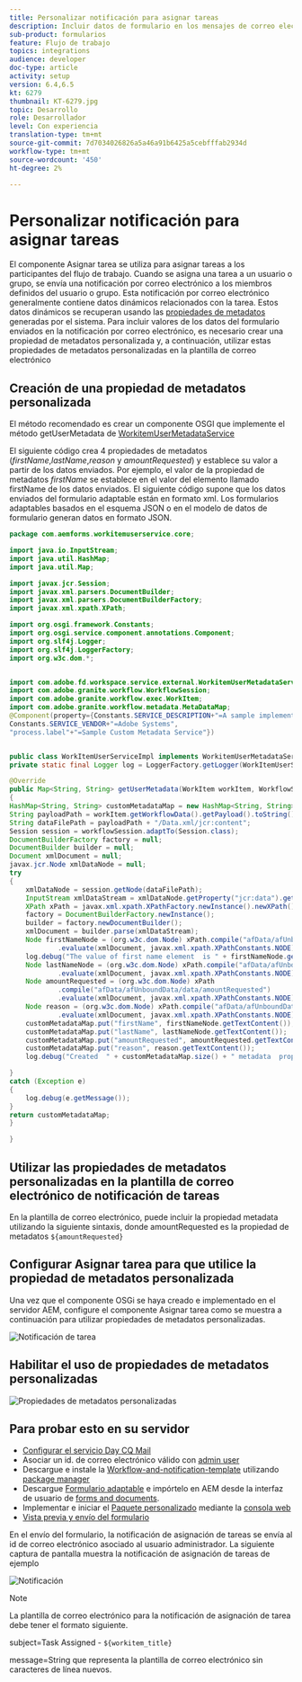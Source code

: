 ```yaml
---
title: Personalizar notificación para asignar tareas
description: Incluir datos de formulario en los mensajes de correo electrónico de notificación de tareas asignadas
sub-product: formularios
feature: Flujo de trabajo
topics: integrations
audience: developer
doc-type: article
activity: setup
version: 6.4,6.5
kt: 6279
thumbnail: KT-6279.jpg
topic: Desarrollo
role: Desarrollador
level: Con experiencia
translation-type: tm+mt
source-git-commit: 7d7034026826a5a46a91b6425a5cebfffab2934d
workflow-type: tm+mt
source-wordcount: '450'
ht-degree: 2%

---
```



# Personalizar notificación para asignar tareas

El componente Asignar tarea se utiliza para asignar tareas a los participantes del flujo de trabajo. Cuando se asigna una tarea a un usuario o grupo, se envía una notificación por correo electrónico a los miembros definidos del usuario o grupo.
Esta notificación por correo electrónico generalmente contiene datos dinámicos relacionados con la tarea. Estos datos dinámicos se recuperan usando las [propiedades de metadatos](https://docs.adobe.com/content/help/en/experience-manager-65/forms/publish-process-aem-forms/use-metadata-in-email-notifications.html#using-system-generated-metadata-in-an-email-notification) generadas por el sistema.
Para incluir valores de los datos del formulario enviados en la notificación por correo electrónico, es necesario crear una propiedad de metadatos personalizada y, a continuación, utilizar estas propiedades de metadatos personalizadas en la plantilla de correo electrónico



## Creación de una propiedad de metadatos personalizada

El método recomendado es crear un componente OSGI que implemente el método getUserMetadata de [WorkitemUserMetadataService](https://helpx.adobe.com/experience-manager/6-5/forms/javadocs/com/adobe/fd/workspace/service/external/WorkitemUserMetadataService.html#getUserMetadataMap--)

El siguiente código crea 4 propiedades de metadatos (_firstName_,_lastName_,_reason_ y _amountRequested_) y establece su valor a partir de los datos enviados. Por ejemplo, el valor de la propiedad de metadatos _firstName_ se establece en el valor del elemento llamado firstName de los datos enviados. El siguiente código supone que los datos enviados del formulario adaptable están en formato xml. Los formularios adaptables basados en el esquema JSON o en el modelo de datos de formulario generan datos en formato JSON.


```java
package com.aemforms.workitemuserservice.core;

import java.io.InputStream;
import java.util.HashMap;
import java.util.Map;

import javax.jcr.Session;
import javax.xml.parsers.DocumentBuilder;
import javax.xml.parsers.DocumentBuilderFactory;
import javax.xml.xpath.XPath;

import org.osgi.framework.Constants;
import org.osgi.service.component.annotations.Component;
import org.slf4j.Logger;
import org.slf4j.LoggerFactory;
import org.w3c.dom.*;


import com.adobe.fd.workspace.service.external.WorkitemUserMetadataService;
import com.adobe.granite.workflow.WorkflowSession;
import com.adobe.granite.workflow.exec.WorkItem;
import com.adobe.granite.workflow.metadata.MetaDataMap;
@Component(property={Constants.SERVICE_DESCRIPTION+"=A sample implementation of a user metadata service.",
Constants.SERVICE_VENDOR+"=Adobe Systems",
"process.label"+"=Sample Custom Metadata Service"})


public class WorkItemUserServiceImpl implements WorkitemUserMetadataService {
private static final Logger log = LoggerFactory.getLogger(WorkItemUserServiceImpl.class);

@Override
public Map<String, String> getUserMetadata(WorkItem workItem, WorkflowSession workflowSession,MetaDataMap metadataMap)
{
HashMap<String, String> customMetadataMap = new HashMap<String, String>();
String payloadPath = workItem.getWorkflowData().getPayload().toString();
String dataFilePath = payloadPath + "/Data.xml/jcr:content";
Session session = workflowSession.adaptTo(Session.class);
DocumentBuilderFactory factory = null;
DocumentBuilder builder = null;
Document xmlDocument = null;
javax.jcr.Node xmlDataNode = null;
try
{
    xmlDataNode = session.getNode(dataFilePath);
    InputStream xmlDataStream = xmlDataNode.getProperty("jcr:data").getBinary().getStream();
    XPath xPath = javax.xml.xpath.XPathFactory.newInstance().newXPath();
    factory = DocumentBuilderFactory.newInstance();
    builder = factory.newDocumentBuilder();
    xmlDocument = builder.parse(xmlDataStream);
    Node firstNameNode = (org.w3c.dom.Node) xPath.compile("afData/afUnboundData/data/firstName")
            .evaluate(xmlDocument, javax.xml.xpath.XPathConstants.NODE);
    log.debug("The value of first name element  is " + firstNameNode.getTextContent());
    Node lastNameNode = (org.w3c.dom.Node) xPath.compile("afData/afUnboundData/data/lastName")
            .evaluate(xmlDocument, javax.xml.xpath.XPathConstants.NODE);
    Node amountRequested = (org.w3c.dom.Node) xPath
            .compile("afData/afUnboundData/data/amountRequested")
            .evaluate(xmlDocument, javax.xml.xpath.XPathConstants.NODE);
    Node reason = (org.w3c.dom.Node) xPath.compile("afData/afUnboundData/data/reason")
            .evaluate(xmlDocument, javax.xml.xpath.XPathConstants.NODE);
    customMetadataMap.put("firstName", firstNameNode.getTextContent());
    customMetadataMap.put("lastName", lastNameNode.getTextContent());
    customMetadataMap.put("amountRequested", amountRequested.getTextContent());
    customMetadataMap.put("reason", reason.getTextContent());
    log.debug("Created  " + customMetadataMap.size() + " metadata  properties");

}
catch (Exception e)
{
    log.debug(e.getMessage());
}
return customMetadataMap;
}

}
```

## Utilizar las propiedades de metadatos personalizadas en la plantilla de correo electrónico de notificación de tareas

En la plantilla de correo electrónico, puede incluir la propiedad metadata utilizando la siguiente sintaxis, donde amountRequested es la propiedad de metadatos `${amountRequested}`

## Configurar Asignar tarea para que utilice la propiedad de metadatos personalizada

Una vez que el componente OSGi se haya creado e implementado en el servidor AEM, configure el componente Asignar tarea como se muestra a continuación para utilizar propiedades de metadatos personalizadas.


![Notificación de tarea](assets/task-notification.PNG)

## Habilitar el uso de propiedades de metadatos personalizadas

![Propiedades de metadatos personalizadas](assets/custom-meta-data-properties.PNG)

## Para probar esto en su servidor

* [Configurar el servicio Day CQ Mail](https://docs.adobe.com/content/help/en/experience-manager-65/administering/operations/notification.html#configuring-the-mail-service)
* Asociar un id. de correo electrónico válido con [admin user](http://localhost:4502/security/users.html)
* Descargue e instale la [Workflow-and-notification-template](assets/workflow-and-task-notification-template.zip) utilizando [package manager](http://localhost:4502/crx/packmgr/index.jsp)
* Descargue [Formulario adaptable](assets/request-travel-authorization.zip) e impórtelo en AEM desde la interfaz de usuario de [forms and documents](http://localhost:4502/aem/forms.html/content/dam/formsanddocuments).
* Implementar e iniciar el [Paquete personalizado](assets/work-items-user-service-bundle.jar) mediante la [consola web](http://localhost:4502/system/console/bundles)
* [Vista previa y envío del formulario](http://localhost:4502/content/dam/formsanddocuments/requestfortravelauhtorization/jcr:content?wcmmode=disabled)

En el envío del formulario, la notificación de asignación de tareas se envía al id de correo electrónico asociado al usuario administrador. La siguiente captura de pantalla muestra la notificación de asignación de tareas de ejemplo

![Notificación](assets/task-nitification-email.png)

>[!NOTE]
>La plantilla de correo electrónico para la notificación de asignación de tarea debe tener el formato siguiente.
>
> subject=Task Assigned - `${workitem_title}`
>
> message=String que representa la plantilla de correo electrónico sin caracteres de línea nuevos.

